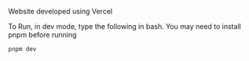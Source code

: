 Website developed using Vercel

To Run, in dev mode, type the following in bash. You may need to install pnpm before running

```bash
pnpm dev
```